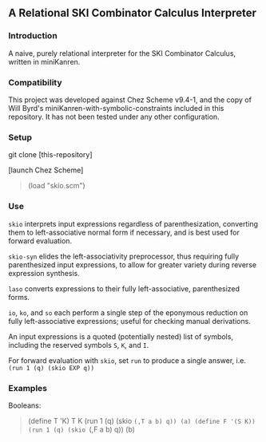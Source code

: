 ## A Relational SKI Combinator Calculus Interpreter

### Introduction
A naive, purely relational interpreter for the SKI Combinator Calculus, written in miniKanren.

### Compatibility
This project was developed against Chez Scheme v9.4-1, and the copy of Will Byrd's miniKanren-with-symbolic-constraints included in this repository. It has not been tested under any other configuration.

### Setup
git clone [this-repository]

[launch Chez Scheme]

> (load "skio.scm")

### Use
````skio```` interprets input expressions regardless of parenthesization, converting them to left-associative normal form if necessary, and is best used for forward evaluation.

````skio-syn```` elides the left-associativity preprocessor, thus requiring fully parenthesized input expressions, to allow for greater variety during reverse expression synthesis.

````laso```` converts expressions to their fully left-associative, parenthesized forms.

````io````, ````ko````, and ````so```` each perform a single step of the eponymous reduction on fully left-associative expressions; useful for checking manual derivations. 

An input expressions is a quoted (potentially nested) list of symbols, including the reserved symbols ````S````, ````K````, and ````I````.

For forward evaluation with ````skio````, set ````run```` to produce a single answer, i.e. ````(run 1 (q) (skio EXP q))````

### Examples
Booleans:
> (define T 'K)
> T
K
> (run 1 (q) (skio `(,T a b) q))
(a)
> (define F '(S K))
> (run 1 (q) (skio `(,F a b) q))
(b)






